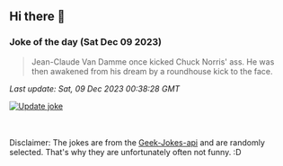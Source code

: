 ## Hi there 👋

### Joke of the day (Sat Dec 09 2023)
<!-- joke -->
>Jean-Claude Van Damme once kicked Chuck Norris' ass. He was then awakened from his dream by a roundhouse kick to the face.
<!-- /joke -->

*Last update: Sat, 09 Dec 2023 00:38:28 GMT*

[![Update joke](https://github.com/nclskfm/nclskfm/actions/workflows/joke.yml/badge.svg)](https://github.com/nclskfm/nclskfm/actions/workflows/joke.yml)

<br><br>
Disclaimer: The jokes are from the [Geek-Jokes-api](https://github.com/sameerkumar18/geek-joke-api) and are randomly selected. That's why they are unfortunately often not funny. :D
